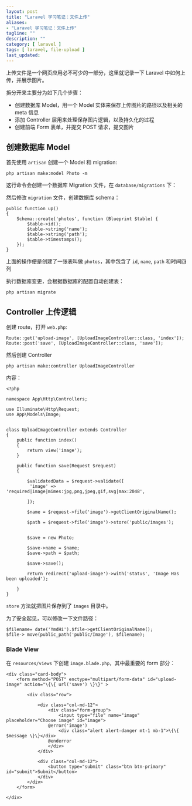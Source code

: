 ```yaml
---
layout: post
title: "Laravel 学习笔记：文件上传"
aliases: 
- "Laravel 学习笔记：文件上传"
tagline: ""
description: ""
category: [ laravel ]
tags: [ laravel, file-upload ]
last_updated:
---
```


上传文件是一个网页应用必不可少的一部分，这里就记录一下 Laravel 中如何上传，并展示图片。

拆分开来主要分为如下几个步骤：

- 创建数据库 Model，用一个 Model 实体来保存上传图片的路径以及相关的 meta 信息
- 添加 Controller 层用来处理保存图片逻辑，以及持久化的过程
- 创建前端 Form 表单，并提交 POST 请求，提交图片

## 创建数据库 Model
首先使用 `artisan` 创建一个 Model 和 migration:

    php artisan make:model Photo -m

这行命令会创建一个数据库 Migration 文件，在 `database/migrations` 下：

然后修改 `migration` 文件，创建数据库 schema：

```
public function up()
{
    Schema::create('photos', function (Blueprint $table) {
        $table->id();
        $table->string('name');
        $table->string('path');
        $table->timestamps();
    });
}
```

上面的操作便是创建了一张表叫做 `photos`，其中包含了 `id`, `name`, `path` 和时间四列

执行数据库变更，会根据数据库的配置自动创建表：

    php artisan migrate

## Controller 上传逻辑
创建 route，打开 `web.php`:

```
Route::get('upload-image', [UploadImageController::class, 'index']);
Route::post('save', [UploadImageController::class, 'save']);
```

然后创建 Controller

    php artisan make:controller UploadImageController

内容：

```
<?php
 
namespace App\Http\Controllers;
 
use Illuminate\Http\Request;
use App\Models\Image;
 
 
class UploadImageController extends Controller
{
    public function index()
    {
        return view('image');
    }
 
    public function save(Request $request)
    {
         
        $validatedData = $request->validate([
         'image' => 'required|image|mimes:jpg,png,jpeg,gif,svg|max:2048',
 
        ]);
 
        $name = $request->file('image')->getClientOriginalName();
 
        $path = $request->file('image')->store('public/images');
 
 
        $save = new Photo;
 
        $save->name = $name;
        $save->path = $path;
 
        $save->save();
 
        return redirect('upload-image')->with('status', 'Image Has been uploaded');
 
    }
}
```

`store` 方法就把图片保存到了 `images` 目录中。

为了安全起见，可以修改一下文件路径：

```
$filename= date('YmdHi').$file->getClientOriginalName();
$file-> move(public_path('public/Image'), $filename);
```


### Blade View

在 `resources/views` 下创建 `image.blade.php`，其中最重要的 form 部分：

```
<div class="card-body">
    <form method="POST" enctype="multipart/form-data" id="upload-image" action="\{\{ url('save') \}\}" >

        <div class="row">

            <div class="col-md-12">
                <div class="form-group">
                    <input type="file" name="image" placeholder="Choose image" id="image">
                @error('image')
                    <div class="alert alert-danger mt-1 mb-1">\{\{ $message \}\}</div>
                @enderror
                </div>
            </div>

            <div class="col-md-12">
                <button type="submit" class="btn btn-primary" id="submit">Submit</button>
            </div>
        </div>     
    </form>

</div>
```



